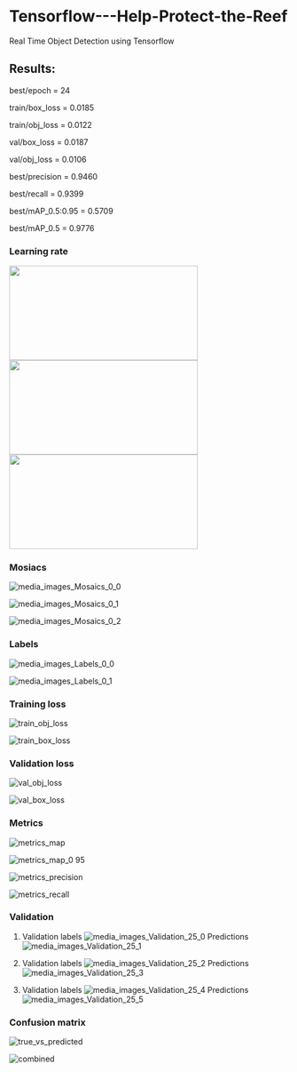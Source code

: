 # Tensorflow---Help-Protect-the-Reef
Real Time Object Detection using Tensorflow 

## Results:

best/epoch = 24

train/box_loss = 0.0185

train/obj_loss = 0.0122

val/box_loss = 0.0187

val/obj_loss = 0.0106

best/precision = 0.9460

best/recall = 0.9399

best/mAP_0.5:0.95 = 0.5709

best/mAP_0.5 = 0.9776

### Learning rate
<img src="https://user-images.githubusercontent.com/88456436/154809302-08ede70c-64bd-4ca6-b2de-d28111713012.png" width="340" height="170"> <img src="https://user-images.githubusercontent.com/88456436/154809303-26c93d35-fc93-43a1-ba99-5018a1a488c2.png" width="340" height="170"> <img src="https://user-images.githubusercontent.com/88456436/154809299-cca52fb3-af68-4aaf-850f-d5452d92ce6c.png" width="340" height="170">

### Mosiacs
![media_images_Mosaics_0_0](https://user-images.githubusercontent.com/88456436/154808895-02f62edb-1215-4d44-88b6-ae74606af414.jpg)

![media_images_Mosaics_0_1](https://user-images.githubusercontent.com/88456436/154808901-a0a58bf6-6d57-441a-8440-fd04088f372f.jpg)

![media_images_Mosaics_0_2](https://user-images.githubusercontent.com/88456436/154808898-f3899d80-7228-4571-a88d-825272aa9994.jpg)

### Labels
![media_images_Labels_0_0](https://user-images.githubusercontent.com/88456436/154808933-2e0c6c75-0cd7-4af7-98ec-162270e14254.jpg)

![media_images_Labels_0_1](https://user-images.githubusercontent.com/88456436/154808936-1d2a3580-5381-44f9-99cd-229d82ba6f52.jpg)

### Training loss
![train_obj_loss](https://user-images.githubusercontent.com/88456436/154809214-f0f46beb-7ddb-4c4f-acf5-a49fdf371df2.png)

![train_box_loss](https://user-images.githubusercontent.com/88456436/154809211-4f207faf-4e58-4c4d-a0e8-8ca8bdee7cdc.png)

### Validation loss
![val_obj_loss](https://user-images.githubusercontent.com/88456436/154809231-86da47c8-83db-438c-8b5a-7971b2743d88.png)

![val_box_loss](https://user-images.githubusercontent.com/88456436/154809232-2e33cd1d-4bc6-4b6a-a25c-be487c116935.png)

### Metrics
![metrics_map](https://user-images.githubusercontent.com/88456436/154809238-7d1604aa-1fb2-4e75-a91a-4b3701e0ed38.png)

![metrics_map_0 95](https://user-images.githubusercontent.com/88456436/154809241-02663e20-fbb3-44af-b231-db837fff42f5.png)

![metrics_precision](https://user-images.githubusercontent.com/88456436/154809245-dd45fad1-aa09-43e6-9f38-8f0547f25cb8.png)

![metrics_recall](https://user-images.githubusercontent.com/88456436/154809250-70a304fb-8098-4c21-843d-9baae64229f1.png)

### Validation
1. Validation labels 
![media_images_Validation_25_0](https://user-images.githubusercontent.com/88456436/154809264-00b35ca9-d42c-4cee-b186-74de4ba0932e.jpg)
Predictions
![media_images_Validation_25_1](https://user-images.githubusercontent.com/88456436/154809269-7d48e8ee-bb8c-4cde-af25-7f73f8428e17.jpg)

2. Validation labels
![media_images_Validation_25_2](https://user-images.githubusercontent.com/88456436/154809268-f7b4cae2-1257-4b07-b3a6-6c4184cbde4b.jpg)
Predictions
![media_images_Validation_25_3](https://user-images.githubusercontent.com/88456436/154809267-43f23a1d-9d97-4110-af80-ef7261d28af9.jpg)

3. Validation labels
![media_images_Validation_25_4](https://user-images.githubusercontent.com/88456436/154809266-0304a489-fb13-4f71-b675-7e8bb8f0c779.jpg)
Predictions
![media_images_Validation_25_5](https://user-images.githubusercontent.com/88456436/154809265-cec9e656-0a01-4857-9216-80581a7488cd.jpg)

### Confusion matrix
![true_vs_predicted](https://user-images.githubusercontent.com/88456436/154809351-4b5fb291-f9e1-4535-b133-3f097addeb40.png)

![combined](https://user-images.githubusercontent.com/88456436/154809358-503cf8c9-adf5-44a1-b566-dacadf909a27.png)

